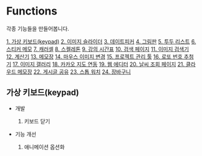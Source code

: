 # Functions
각종 기능들을 만들어봅니다.   

[1. 가상 키보드(keypad)](#가상-키보드(keypad))
[2. 이미지 슬라이더]()
[3. 데이트피커]()
[4. 그림판]()
[5. 투두 리스트]()
[6. 스티커 메모]()
[7. 캐러셀]()
[8. 스켈레톤]()
[9. 강의 시간표]()
[10. 검색 페이지]()
[11. 이미지 검색기]()
[12. 계산기]()
[13. 메모장]()
[14. 마우스 이미지 변경]()
[15. 프로젝트 관리 툴]()
[16. 로또 번호 추첨기]()
[17. 이미지 갤러리]()
[18. 카카오 지도 연동]()
[19. 웹 에디터]()
[20. 날씨 조회 페이지]()
[21. 클라우드 메모장]()
[22. 게시글 공유]()
[23. 스톱 워치]()
[24. 장바구니]()

## 가상 키보드(keypad)
- 개발
  1. 키보드 닫기


- 기능 개선
  1. 애니메이션 옵션화


